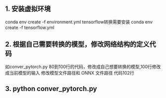 ## 1. 安装虚拟环境
conda env create -f environment.yml
tensorflow转换需要安装 conda env create -f tensorflow.yml

## 2. 根据自己需要转换的模型，修改网络结构的定义代码
如conver_pytorch.py 80到100行的代码，修改成自己想要转换的模型,100行修改成当前模型的输入
修改模型文件路径和 ONNX 文件路径 代码102行

## 3. python conver_pytorch.py